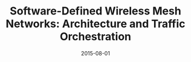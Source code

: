 ---
title: "Software-Defined Wireless Mesh Networks: Architecture and Traffic Orchestration"
authors:
- Huawei Huang
- Peng Li
- Song Guo
- Weihua Zhuang

date: "2015-08-01"
doi: ""

# Publication type.
# 1 = Conference paper; 2 = Journal article;
# 3 = Preprint Paper; 4 = Report; 5 = Book; 6 = Book section;
# 7 = Thesis; 8 = Patent
publication_types: ["2"]

# Publication name and optional abbreviated publication name.
publication: "*IEEE Network Magazine*"
publication_short: ""

url_pdf: https://ieeexplore.ieee.org/document/7166187
# url_code: 
# url_dataset: 
# url_poster: 
# url_project: 
# url_slides: 
# url_video: 

---